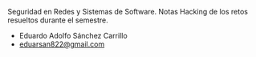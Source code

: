 
Seguridad en Redes y Sistemas de Software.
Notas Hacking de los retos resueltos durante el semestre. 

- Eduardo Adolfo Sánchez Carrillo
- eduarsan822@gmail.com






